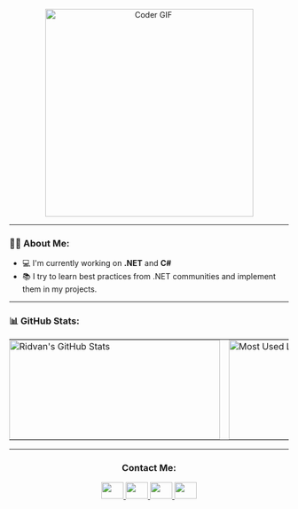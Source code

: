 <!-- Profil Banner GIF -->
<p align="center">
  <img 
    src="https://media0.giphy.com/media/v1.Y2lkPTc5MGI3NjExbWY1ZGxldGhhYXN0aThmeWFja2FmaG5lbWJ1aW1jcjBvcGRzdjVnOCZlcD12MV9pbnRlcm5hbF9naWZfYnlfaWQmY3Q9Zw/qgQUggAC3Pfv687qPC/giphy.gif"
    alt="Coder GIF"
    height="375"
    style="max-width: 100%; display: inline-block;"
  />
</p>

---

### 🙋‍♂️ About Me:

- 💻 I'm currently working on **.NET** and **C#**
- 📚 I try to learn best practices from .NET communities and implement them in my projects.

---

### 📊 GitHub Stats:

<table align="center" border="0" cellspacing="0" cellpadding="0"
       style="border-collapse:collapse; border:none;">
  <tr>
    <td style="border:none; padding:0 8px 0 0;">
      <img
        src="https://github-readme-stats.vercel.app/api?username=RidvanOzturk&show_icons=true&theme=radical&hide_border=true"
        alt="Ridvan's GitHub Stats"
        width="380" height="180"
      />
    </td>
    <td style="border:none; padding:0 0 0 8px;">
      <img
        src="https://github-readme-stats.vercel.app/api/top-langs/?username=RidvanOzturk&layout=compact&theme=radical&hide_border=true&card_width=380"
        alt="Most Used Languages"
        width="380" height="180"
      />
    </td>
  </tr>
</table>

---


<div align="center">
  <h3 align="center">Contact Me:</h3>
   <a href="https://www.linkedin.com/in/ridvan-ozturk" target="_blank">
    <img height="30" width="40" style="display:inline-block" src="https://camo.githubusercontent.com/63c5628475bc11d3e5262b303261fcdb3d43a5f2a19b99eba7ce3b80cd0d0abc/68747470733a2f2f63646e2e6a7364656c6976722e6e65742f6e706d2f73696d706c652d69636f6e7340332e302e312f69636f6e732f6c696e6b6564696e2e737667" />
  </a>
  <a href="https://www.instagram.com/ozturkrdvan/" target="_blank">
    <img height="30" width="40" style="display:inline-block" src="https://camo.githubusercontent.com/57b262a80624af91ef759c7fb2a8c14168a928184e1d10f90f424e09c68b55f7/68747470733a2f2f63646e2e6a7364656c6976722e6e65742f6e706d2f73696d706c652d69636f6e7340332e302e312f69636f6e732f696e7374616772616d2e737667" />
  </a>
  <a href="https://medium.com/@ridvan-ozturk" target="_blank">
    <img height="30" width="40" style="display:inline-block" src="https://camo.githubusercontent.com/a3766ba863362364110ce821de8ffc7a77bdf75d39ad6483666f0f1a31ffc356/68747470733a2f2f63646e2e6a7364656c6976722e6e65742f6e706d2f73696d706c652d69636f6e7340332e302e312f69636f6e732f6d656469756d2e737667" />
  </a>
  <a href="https://www.codewars.com/users/RidvanOzturk" target="_blank">
    <img height="30" width="40" style="display:inline-block" src="https://camo.githubusercontent.com/93815665b47cbae2b3e24ab2b49cf37e1f86fab3fbf926d756eb319e8cf453a2/68747470733a2f2f63646e2e6a7364656c6976722e6e65742f6e706d2f73696d706c652d69636f6e7340332e302e312f69636f6e732f636f6465776172732e737667" />
  </a>
</div>

